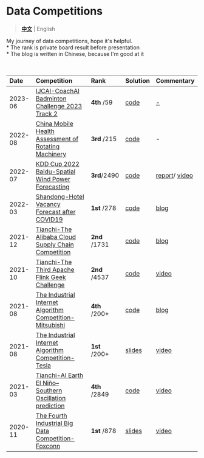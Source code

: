 # Data Competitions

> **[中文](https://github.com/LongxingTan/Data-competitions/blob/master/README.md)** | English

My journey of data competitions, hope it's helpful.<br>
\* The rank is private board result before presentation <br>
\* The blog is written in Chinese, because I'm good at it


&nbsp;

| Date | Competition | Rank | Solution | Commentary |
| :-- | :-- | :-- | :-- | :-- |
| 2023-06 | [IJCAI-CoachAI Badminton Challenge 2023 Track 2](https://sites.google.com/view/coachai-challenge-2023/tasks/track2) | **4th** /59 | [code](https://github.com/LongxingTan/Data-competitions/ijcai-badminton) | [-]() |
| 2022-08 | [China Mobile Health Assessment of Rotating Machinery](https://ecloud.10086.cn/api/query/developer/user/home.html?ticket=ST-723-XerOpAXk2r6fjD49I5Xl-cas01.example.org#/api/query/developer/match/matchspecialpage.html?way=DC) | **3rd** /215 | [code](https://github.com/LongxingTan/Data-competitions/tree/master/dc-mobile) | - |
| 2022-07 | [KDD Cup 2022 Baidu-Spatial Wind Power Forecasting](https://aistudio.baidu.com/aistudio/competition/detail/152/0/introduction) | **3rd**/2490 | [code](https://github.com/LongxingTan/KDDCup2022-Baidu) | [report](https://baidukddcup2022.github.io/papers/Baidu_KDD_Cup_2022_Workshop_paper_2696.pdf)/ [video](https://youtu.be/OuBnMvirwoQ?t=5074) |
| 2022-03 | [Shandong-Hotel Vacancy Forecast after COVID19](http://data.sd.gov.cn/cmpt/cmptDetail.html?id=58) | **1st** /278 | [code](https://github.com/LongxingTan/Data-competitions/tree/master/shandong-hotel) | [blog](https://mp.weixin.qq.com/s/wWwCcih-VOy5rQo7PpI1Pg) |
| 2021-12 | [Tianchi-The Alibaba Cloud Supply Chain Competition](https://tianchi.aliyun.com/competition/entrance/531934/introduction) | **2nd** /1731 | [code](https://github.com/LongxingTan/Data-competitions/tree/master/tianchi-supply-chain) | [blog](https://mp.weixin.qq.com/s/SoxzxL0XySNibpxUZK2CbQ) |
| 2021-10 | [Tianchi-The Third Apache Flink Geek Challenge](https://tianchi.aliyun.com/competition/entrance/531925/introduction) | **2nd** /4537 | [code](https://github.com/LongxingTan/Data-competitions/tree/master/tianchi-flink-aaig) | [video](https://tianchi.aliyun.com/course/322/14503) |
| 2021-08 | [The Industrial Internet Algorithm Competition-Mitsubishi](http://iiac.vip/) | **4th** /200+ | [code](https://github.com/LongxingTan/Data-competitions/tree/master/iiac-mitsubishi) | [blog](https://mp.weixin.qq.com/s/8fZLaSU2j2_XFn0wc7frYg) |
| 2021-08 | [The Industrial Internet Algorithm Competition-Tesla](http://iiac.vip/) | **1st** /200+ | [slides](https://github.com/LongxingTan/Data-competitions/tree/master/iiac-tesla) | [video](https://b23.tv/Q9MsS18)  |
| 2021-03 | [Tianchi-AI Earth El Niño–Southern Oscillation prediction](https://tianchi.aliyun.com/competition/entrance/531871/introduction) | **4th** /2849 | [code](https://github.com/LongxingTan/Data-competitions/tree/master/tianchi-enso-prediction) | [video](https://tianchi.aliyun.com/course/live/1651) |
| 2020-11 | [The Fourth Industrial Big Data Competition-Foxconn](http://www.industrial-bigdata.com/Competition) | **1st** /878 | [slides](https://github.com/LongxingTan/Data-competitions/blob/master/industry-injection-molding)| [video](http://kejiao.cctv.com/2020/11/24/VIDEs1nVMyT5IsTKuDvov5vQ201124.shtml?spm=C94255512193.P12720962538.0.0) |
